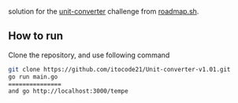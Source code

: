 
solution for the  [unit-converter]([https://roadmap.sh/projects/task-tracker](https://roadmap.sh/projects/unit-converter)) challenge from [roadmap.sh](https://roadmap.sh/).


## How to run

Clone the repository, and use following command

```bash
git clone https://github.com/itocode21/Unit-converter-v1.01.git
go run main.go
===============
and go http://localhost:3000/tempe
```
